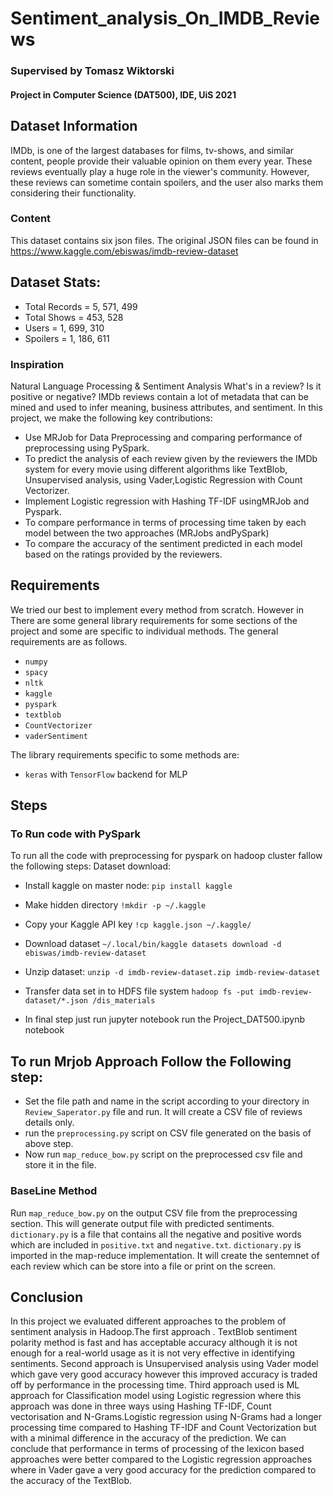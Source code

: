 # Sentiment_analysis_On_IMDB_Reviews
 
### Supervised by Tomasz Wiktorski
#### Project in Computer Science (DAT500), IDE, UiS 2021 



## Dataset Information

IMDb, is one of the largest databases for films, tv-shows, and similar content, people provide their valuable opinion on them every year. These reviews eventually play a huge role in the viewer's community. However, these reviews can sometime contain spoilers, and the user also marks them considering their functionality.


### Content

This dataset contains six json files. The original JSON files can be found in https://www.kaggle.com/ebiswas/imdb-review-dataset

## Dataset Stats:
* Total Records = 5, 571, 499
* Total Shows = 453, 528
* Users = 1, 699, 310
* Spoilers = 1, 186, 611

### Inspiration

Natural Language Processing & Sentiment Analysis
What's in a review? Is it positive or negative? IMDb reviews contain a lot of metadata that can be mined and used to infer meaning, business attributes, and sentiment.
In this project, we make the following key contributions:

* Use MRJob for Data Preprocessing and comparing performance of preprocessing using PySpark.
* To predict the analysis of each review given by the reviewers the IMDb system for every movie using different algorithms like TextBlob, Unsupervised analysis, using Vader,Logistic Regression with Count Vectorizer.
* Implement Logistic regression with Hashing TF-IDF usingMRJob and Pyspark.
* To compare performance in terms of processing time taken by each model between the two approaches (MRJobs andPySpark)
* To compare the accuracy of the sentiment predicted in each model based on the ratings provided by the reviewers.

## Requirements

We tried our best to implement every method from scratch. However in There are some general library requirements for some sections of the project and some are specific to individual methods. The general requirements are as follows.
* `numpy`
* `spacy`
* `nltk`
* `kaggle`
* `pyspark`
* `textblob`
* `CountVectorizer`
* `vaderSentiment`


The library requirements specific to some methods are:
* `keras` with `TensorFlow` backend for  MLP


## Steps


### To Run code with PySpark

To run all the code with preprocessing for pyspark on hadoop cluster fallow the following steps:
Dataset download:
* Install kaggle on master node: 
`pip install kaggle`

* Make hidden directory
`!mkdir -p ~/.kaggle`

* Copy your Kaggle API key 
`!cp kaggle.json ~/.kaggle/`

* Download dataset
`~/.local/bin/kaggle datasets download -d ebiswas/imdb-review-dataset`

* Unzip dataset:
`unzip -d imdb-review-dataset.zip imdb-review-dataset`

* Transfer data set in to HDFS file system 
`hadoop fs -put imdb-review-dataset/*.json /dis_materials`

* In final step just run jupyter notebook
run the Project_DAT500.ipynb notebook 


## To run Mrjob Approach Follow the Following step:

* Set the file path and name in the script according to your directory in `Review_Saperator.py` file and run. It will create a CSV file of reviews details only.
* run the `preprocessing.py` script on CSV file generated on the basis of above step.
* Now run `map_reduce_bow.py` script on the preprocessed csv file and store it in the file.  



### BaseLine Method

Run `map_reduce_bow.py` on the output CSV file from the preprocessing section. This will generate output file with predicted sentiments. `dictionary.py` is a file that contains all the negative and positive words which are included in `positive.txt` and `negative.txt`. `dictionary.py` is imported in the map-reduce implementation. It will create the sentemnet of each review which can be store into a file or print on the screen. 



## Conclusion

In this project we evaluated different approaches to the problem of sentiment analysis in Hadoop.The first approach . TextBlob sentiment polarity method is fast and has acceptable accuracy although it is not enough for a real-world usage as it is not very effective in identifying sentiments. Second approach is Unsupervised analysis using Vader model which gave very good accuracy however this improved accuracy is traded off by performance in the processing time. Third approach
used is ML approach for Classification model using Logistic regression where this approach was done in three ways using Hashing TF-IDF, Count vectorisation and N-Grams.Logistic regression using N-Grams had a longer processing time compared to Hashing TF-IDF and Count Vectorization but with a minimal difference in the accuracy of the prediction. We can conclude that performance in terms of processing of the lexicon based approaches were better compared to the Logistic regression approaches where in Vader gave a very good accuracy for the prediction compared to the accuracy of the TextBlob.










 







